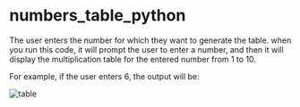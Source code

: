 # numbers_table_python
The user enters the number for which they want to generate the table.
when you run this code, it will prompt the user to enter a number, and then it will display the multiplication table for the entered number from 1 to 10.

For example, if the user enters 6, the output will be:

![table](https://github.com/Noorullah399/numbers_table_python/assets/80612352/631207c7-ffb6-460e-8da4-16e31f54990b)
